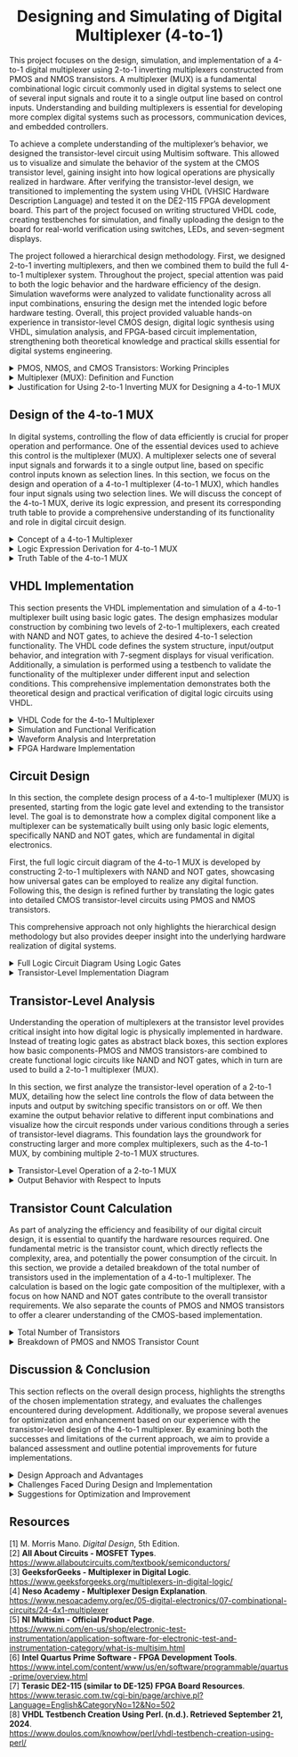 <div align="center">
  
# Designing and Simulating of Digital Multiplexer (4-to-1)
</div>

This project focuses on the design, simulation, and implementation of a 4-to-1 digital multiplexer using 2-to-1 inverting multiplexers constructed from PMOS and NMOS transistors. A multiplexer (MUX) is a fundamental combinational logic circuit commonly used in digital systems to select one of several input signals and route it to a single output line based on control inputs. Understanding and building multiplexers is essential for developing more complex digital systems such as processors, communication devices, and embedded controllers.

To achieve a complete understanding of the multiplexer’s behavior, we designed the transistor-level circuit using Multisim software. This allowed us to visualize and simulate the behavior of the system at the CMOS transistor level, gaining insight into how logical operations are physically realized in hardware. After verifying the transistor-level design, we transitioned to implementing the system using VHDL (VHSIC Hardware Description Language) and tested it on the DE2-115 FPGA development board. This part of the project focused on writing structured VHDL code, creating testbenches for simulation, and finally uploading the design to the board for real-world verification using switches, LEDs, and seven-segment displays.

The project followed a hierarchical design methodology. First, we designed 2-to-1 inverting multiplexers, and then we combined them to build the full 4-to-1 multiplexer system. Throughout the project, special attention was paid to both the logic behavior and the hardware efficiency of the design. Simulation waveforms were analyzed to validate functionality across all input combinations, ensuring the design met the intended logic before hardware testing. Overall, this project provided valuable hands-on experience in transistor-level CMOS design, digital logic synthesis using VHDL, simulation analysis, and FPGA-based circuit implementation, strengthening both theoretical knowledge and practical skills essential for digital systems engineering.

<details>
  <summary>PMOS, NMOS, and CMOS Transistors: Working Principles</summary>
<br>
	
---
In modern digital electronics, transistors play a vital role as the fundamental building blocks of all logic circuits. Among the different types of transistors, the MOSFET (Metal-Oxide-Semiconductor Field-Effect Transistor) is the most widely used due to its high switching speed and low power consumption. MOSFETs come in two main types: NMOS (N-type MOSFET) and PMOS (P-type MOSFET), each having distinct characteristics and operating principles.

- **NMOS (N-type MOSFET)**: In an NMOS transistor, electrons are the majority carriers, making it faster in switching operations. The transistor is turned on (conducting state) when a high voltage (logic 1) is applied to the gate terminal relative to the source. In this state, a conductive channel forms between the drain and the source, allowing current to flow easily. When the gate voltage is low (logic 0), the NMOS transistor is in the off state, and current does not flow.

- **PMOS (P-type MOSFET)**: In contrast, a PMOS transistor operates with holes as the majority carriers. A PMOS transistor is turned on when a low voltage (logic 0) is applied to the gate terminal relative to the source, creating a conductive channel. When a high voltage (logic 1) is applied to the gate, the PMOS device switches off. PMOS transistors typically have slower mobility compared to NMOS, leading to slower switching speeds, but they offer benefits like lower leakage currents.

- **CMOS (Complementary MOS)**: CMOS technology integrates both NMOS and PMOS transistors to build efficient logic gates. In a CMOS circuit, when one transistor (either PMOS or NMOS) is on, the other is off. This complementary behavior results in very low static power consumption because current only flows during switching transitions, not in a steady state.

The use of CMOS technology enables the development of dense, power-efficient, and highly reliable digital circuits. CMOS forms the backbone of modern microprocessors, memory chips, and virtually all integrated circuits used today.

<div align="center">
  <img src="Pics/2.png" alt="PMOS, NMOS, and CMOS" width="1050" height="500">
</div>
<br>

Understanding how PMOS and NMOS transistors behave individually and together in CMOS is critical to designing complex circuits like multiplexers at the transistor level.

---
</details>

<details>
  <summary>Multiplexer (MUX): Definition and Function</summary>
<br>
	
---
A multiplexer (MUX) is a fundamental combinational logic device that selects one of several input signals and forwards the selected input to a single output line. It functions as a digital data selector, making it possible for multiple input signals to share a single communication line or resource. The selection process is controlled by selection inputs (also called control lines), and the number of these selection lines depends on the number of inputs. In general, an N-to-1 multiplexer requires log(N) selection lines. For example, a 2-to-1 multiplexer requires one select line, a 4-to-1 multiplexer requires two select lines, and an 8-to-1 multiplexer requires three select lines.

In a 4-to-1 multiplexer specifically, there are four data inputs (usually labeled D0, D1, D2, and D3), two select lines (S1 and S0), and one output (Y). The select lines determine which data input is connected to the output. The functionality can be described as follows: when the select lines are set to (S1, S0) = (0, 0), the output Y will follow input D0. If the select lines are (0, 1), the output will be D1; if they are (1, 0), the output will be D2; and if they are (1, 1), the output will be D3. This mechanism allows a single output line to dynamically switch between multiple inputs based on control signals.

<div align="center">
  <img src="Pics/3.png" alt="4-to-1 MUX" width="1050" height="500">
</div>
<br>

Multiplexers are essential components in digital systems and have wide applications in areas such as data routing, communication systems, arithmetic operations, and control unit design. They help to simplify circuit design by reducing the number of required components. Instead of having separate wiring for each input, a multiplexer enables efficient use of hardware resources by controlling multiple inputs through a smaller number of control lines. Their ability to selectively manage data paths makes them critical in optimizing system performance and circuit scalability in modern electronics.

---
</details>

<details>
  <summary>Justification for Using 2-to-1 Inverting MUX for Designing a 4-to-1 MUX</summary>
  <br>
	
---
Designing a 4-to-1 multiplexer directly at the transistor level can quickly become complex and inefficient, especially when working with PMOS and NMOS devices. To address this, a more organized and modular approach is to first design a 2-to-1 inverting multiplexer and then use these building blocks to construct the 4-to-1 MUX. This method not only simplifies the design process but also improves the clarity and manageability of the circuit during analysis and simulation. 

The main reasons for choosing a 2-to-1 inverting MUX as the base unit include:

- **Simplicity in Design**: A 2-to-1 inverting MUX is straightforward to implement using a small number of transistors, making it easier to draw, simulate, and debug.

- **Reduction of Transistor Count**: By reusing a simple 2-to-1 block multiple times, the overall transistor count remains optimized, which is critical for minimizing chip area and power consumption.

- **Ease of Analysis**: It is much easier to analyze the behavior of a small, predictable building block than to handle a large, complex circuit all at once.

- **Hierarchy and Scalability**: Using smaller modules allows for a hierarchical design structure, where multiple 2-to-1 MUXes are combined logically to form larger multiplexers, enhancing scalability and reusability.

By first constructing 2-to-1 inverting MUXes and then connecting them appropriately, the final 4-to-1 multiplexer can be realized efficiently with minimal design overhead. Additionally, the inversion introduced by the inverting MUX can be systematically corrected either logically or at later stages in the circuit, offering flexibility in achieving the desired final output behavior.

<div align="center">
  <img src="Pics/4.png" alt="4-to-1 MUX Using 2-to-1 MUX" width="1050" height="500">
</div>
<br>

Further advantages of this modular design approach are:

- Simplified Simulation and Testing: Smaller modules are easier to test individually before being combined into the final design.
  
- Logical Organization: The clear division into blocks makes the overall circuit structure easier to understand and present.
  
- Better Performance Control: The designer can better control signal delays, loading effects, and switching behavior by analyzing each stage separately.

Thus, using a 2-to-1 inverting multiplexer structure provides both practical and theoretical advantages, ensuring a more successful and optimized implementation of the 4-to-1 multiplexer.

---
</details>

## Design of the 4-to-1 MUX

In digital systems, controlling the flow of data efficiently is crucial for proper operation and performance. One of the essential devices used to achieve this control is the multiplexer (MUX). A multiplexer selects one of several input signals and forwards it to a single output line, based on specific control inputs known as selection lines. In this section, we focus on the design and operation of a 4-to-1 multiplexer (4-to-1 MUX), which handles four input signals using two selection lines. We will discuss the concept of the 4-to-1 MUX, derive its logic expression, and present its corresponding truth table to provide a comprehensive understanding of its functionality and role in digital circuit design.

<details>
<summary>Concept of a 4-to-1 Multiplexer</summary>
<br>
	
---
A multiplexer (MUX) is a digital device that selects one input signal from several available input lines and forwards it to a single output line. It is essentially a data selector, which is useful for routing data in digital circuits. The 4-to-1 MUX specifically has four input lines, two selection lines, and one output line. The main purpose of this device is to choose one of the four inputs based on the values of the selection lines and then pass the chosen input to the output. 

The operation of the 4-to-1 multiplexer is simple but very powerful. It uses two selection lines, `S1 and S0`, to determine which of the four input lines `(D0, D1, D2, D3)` should be connected to the output Y. The selection lines act like a binary control signal that picks the appropriate input. By adjusting the values of S1 and S0, the MUX can be programmed to select any one of the four inputs. For example, if `S1 = 0 and S0 = 1`, the output will be connected to `D1`.

The versatility of the 4-to-1 MUX is vital in many applications, especially when it comes to controlling data flow or routing multiple signals through a single channel. It is often used in communication systems, data multiplexing, and digital circuits to manage the complexity of handling multiple signals without requiring multiple physical paths.

---
</details>

<details>
  <summary>Logic Expression Derivation for 4-to-1 MUX</summary>
  <br>
	
---	
To describe the behavior of the 4-to-1 MUX in a more formal way, we derive the logic expression for the output in terms of the selection lines and the input lines. This expression will dictate the behavior of the MUX based on the different combinations of S1 and S0. Since the MUX has four inputs, the logic expression is a combination of these inputs and the selection signals.

The logic expression for the 4-to-1 multiplexer is derived from the following truth table:

    Y = (¬S1 ⋅ ¬S0 ⋅ D0) + (¬S1 ⋅ S0 ⋅ D1) + (S1 ⋅ ¬S0 ⋅ D2) + (S1 ⋅ S0 ⋅ D3)

This equation shows how each of the inputs (D0, D1, D2, D3) is selected based on the values of S1 and S0:

- When S1 = 0 and S0 = 0, the output Y will be equal to D0.
- When S1 = 0 and S0 = 1, the output Y will be equal to D1.
- When S1 = 1 and S0 = 0, the output Y will be equal to D2.
- When S1 = 1 and S0 = 1, the output Y will be equal to D3.

This logic expression highlights the fact that the two selection lines control which input is passed through to the output. It is essentially a series of AND and OR operations that determine the output based on the selection of inputs.

---
</details>

<details>
  <summary>Truth Table of the 4-to-1 MUX</summary>
  <br>
	
---
The truth table of a multiplexer is a tabular representation that shows how the selection lines control the output. It is a crucial part of understanding how a digital circuit like a multiplexer behaves under different conditions. For a 4-to-1 multiplexer, the truth table lists all possible combinations of the two selection lines (S1 and S0) and the corresponding
output for each combination.

The truth table for the 4-to-1 MUX is as follows:

<div align="center">

| S1 | S0 | Output (Y) |
|----|----|------------|
| 0  | 0  | D0         |
| 0  | 1  | D1         |
| 1  | 0  | D2         |
| 1  | 1  | D3         |

</div>

This truth table clearly shows the relationship between the selection lines and the output. Each combination of S1 and S0 corresponds to one of the four inputs, and the output reflects the value of the selected input. When both S1 and S0 are 0, the output is equal to D0, when S1 = 0 and S0 = 1, the output is D1, and so on for the other combinations.

By examining this table, we can easily visualize how the selection lines determine which input is passed to the output. This is the foundation for the logic design of the multiplexer, and the truth table will be used in the implementation phase to ensure that the MUX behaves correctly.

---
</details>

## VHDL Implementation

This section presents the VHDL implementation and simulation of a 4-to-1 multiplexer built using basic logic gates. The design emphasizes modular construction by combining two levels of 2-to-1 multiplexers, each created with NAND and NOT gates, to achieve the desired 4-to-1 selection functionality. The VHDL code defines the system structure, input/output behavior, and integration with 7-segment displays for visual verification. Additionally, a simulation is performed using a testbench to validate the functionality of the multiplexer under different input and selection conditions. This comprehensive implementation demonstrates both the theoretical design and practical verification of digital logic circuits using VHDL.

<details>
  <summary>VHDL Code for the 4-to-1 Multiplexer</summary>
  <br>
	
---
In this section, the VHDL code implements a 4-to-1 multiplexer (MUX) using two levels of 2-to-1 multiplexers (MUX1, MUX2, and MUX3), all constructed with NAND gates and NOT gates. The multiplexer selects one of four inputs based on two selection lines. Below is a breakdown of the key components:

- **Entity Declaration**: The part1 entity defines the input and output ports. The input SW is an 18-bit switch vector used to control the multiplexer, and the outputs are connected to LEDs and 7-segment displays (LEDR, LEDG, HEX7, HEX6, HEX5, HEX4, HEX0).
  
- **Signal Definitions**: Intermediate signals such as U, V, W, X, M, M1, and M2 are declared. These signals hold portions of the input vector SW and are used for multiplexing logic. The selector signals Sel determine the multiplexer’s behavior.
  
- **Multiplexer Logic**: The first level contains two 2-to-1 multiplexers (MUX1 and MUX2) that select between the input groups U, V and W, X based on the most significant selection bit Sel(1). The second level contains a third 2-to-1 multiplexer (MUX3) that selects between the outputs of MUX1 and MUX2 based on the least significant selection bit Sel(0).
  
- **7-Segment Display Output**: The selected values from the multiplexer (M) are displayed on 7-segment displays through the my7seg component. This component takes a 4-bit input and converts it into a 7-segment display pattern.

This code effectively demonstrates the design of a 4-to-1 multiplexer using NAND gates and NOT gates to control the flow of data.

```VHDL
LIBRARY ieee;
USE ieee.std_logic_1164.all;
 
ENTITY part1 IS 
   PORT ( SW   : IN  STD_LOGIC_VECTOR(17 DOWNTO 0);    
          LEDR : OUT STD_LOGIC_VECTOR(17 DOWNTO 0);   
	  LEDG: OUT STD_LOGIC_VECTOR (7 DOWNTO 0);
 	  HEX7, HEX6, HEX5, HEX4, HEX0 : OUT STD_LOGIC_VECTOR(0 TO 6));
END part1;
 
ARCHITECTURE Structure OF part1 IS 
   COMPONENT my7seg
      PORT ( INPUT : IN  STD_LOGIC_VECTOR(3 DOWNTO 0);  
             OUTPUT : OUT STD_LOGIC_VECTOR(0 TO 6));  
   END COMPONENT;
 
  SIGNAL U, V, W, X, M : STD_LOGIC_VECTOR(3 DOWNTO 0); 
  SIGNAL M1, M2 : STD_LOGIC_VECTOR(3 DOWNTO 0);	
  SIGNAL Sel : STD_LOGIC_VECTOR(1 DOWNTO 0);  
 
BEGIN
   U <= SW(3 DOWNTO 0); 
   V <= SW(7 DOWNTO 4);
   W <= SW(11 DOWNTO 8);
   X <= SW(15 DOWNTO 12);
   Sel <= SW (17 DOWNTO 16);
	
   LEDR(3 DOWNTO 0) <= U;
   LEDR(7 DOWNTO 4) <= V;
   LEDR(11 DOWNTO 8) <= W;
   LEDR(15 DOWNTO 12) <= X;
   LEDG(1 DOWNTO 0) <= Sel;
	
																					
																					
  	M1(0) <= NOT ( (NOT (U(0) NAND (NOT Sel(1)))) NAND (NOT (V(0) NAND Sel(1))) );
	M1(1) <= NOT ( (NOT (U(1) NAND (NOT Sel(1)))) NAND (NOT (V(1) NAND Sel(1))) );
	M1(2) <= NOT ( (NOT (U(2) NAND (NOT Sel(1)))) NAND (NOT (V(2) NAND Sel(1))) );
	M1(3) <= NOT ( (NOT (U(3) NAND (NOT Sel(1)))) NAND (NOT (V(3) NAND Sel(1))) );
	
																					
  	M2(0) <= NOT ( (NOT (W(0) NAND (NOT Sel(1)))) NAND (NOT (X(0) NAND Sel(1))) );
	M2(1) <= NOT ( (NOT (W(1) NAND (NOT Sel(1)))) NAND (NOT (X(1) NAND Sel(1))) );
	M2(2) <= NOT ( (NOT (W(2) NAND (NOT Sel(1)))) NAND (NOT (X(2) NAND Sel(1))) );
	M2(3) <= NOT ( (NOT (W(3) NAND (NOT Sel(1)))) NAND (NOT (X(3) NAND Sel(1))) );
	
																					
  	M(0) <= NOT ( (NOT (M1(0) NAND (NOT Sel(0)))) NAND (NOT (M2(0) NAND Sel(0))) );
	M(1) <= NOT ( (NOT (M1(1) NAND (NOT Sel(0)))) NAND (NOT (M2(1) NAND Sel(0))) );
	M(2) <= NOT ( (NOT (M1(2) NAND (NOT Sel(0)))) NAND (NOT (M2(2) NAND Sel(0))) );
	M(3) <= NOT ( (NOT (M1(3) NAND (NOT Sel(0)))) NAND (NOT (M2(3) NAND Sel(0))) );
 
	INPUT1: my7seg PORT MAP (SW(3 DOWNTO 0), HEX7);
  	INPUT2: my7seg PORT MAP (SW(7 DOWNTO 4), HEX6);
	INPUT3: my7seg PORT MAP (SW(11 DOWNTO 8), HEX5);
	INPUT4: my7seg PORT MAP (SW(15 DOWNTO 12), HEX4);
	INPUT5: my7seg PORT MAP (M(3 DOWNTO 0), HEX0);
	
END Structure;
 
-- ----------------------------------------------------------------------------------------------------
 
LIBRARY ieee;                  
USE ieee.std_logic_1164.all;
ENTITY my7seg IS                             
 
   PORT ( INPUT : IN  STD_LOGIC_VECTOR(3 DOWNTO 0);    
          OUTPUT : OUT STD_LOGIC_VECTOR(0 TO 6));       
END my7seg;
 
ARCHITECTURE Structure OF my7seg IS  
BEGIN         
PROCESS (INPUT)
   BEGIN
      CASE INPUT IS
         WHEN "0000" => OUTPUT <= "0000001";
         WHEN "0001" => OUTPUT <= "1001111";
         WHEN "0010" => OUTPUT <= "0010010";
         WHEN "0011" => OUTPUT <= "0000110";
         WHEN "0100" => OUTPUT <= "1001100";
         WHEN "0101" => OUTPUT <= "0100100";
         WHEN "0110" => OUTPUT <= "0100000";
         WHEN "0111" => OUTPUT <= "0001111";
         WHEN "1000" => OUTPUT <= "0000000";
         WHEN "1001" => OUTPUT <= "0000100";
         WHEN "1010" => OUTPUT <= "0001000";
         WHEN "1011" => OUTPUT <= "1100000";
         WHEN "1100" => OUTPUT <= "0110001";
         WHEN "1101" => OUTPUT <= "1000010";
         WHEN "1110" => OUTPUT <= "0110000";
         WHEN OTHERS => OUTPUT <= "0111000";
      END CASE;
   END PROCESS;
END Structure;

```
---
</details>

<details>
	<summary>Simulation and Functional Verification</summary>
	<br>
	
 ---
To ensure the functionality of the 4-to-1 multiplexer, a simulation is performed. Simulation is critical for verifying the logic and behavior of the VHDL design before hardware implementation. The steps involved in the simulation process are:

- **Testbench Creation**: A testbench is written to apply various input values to the switches (SW) and test the corresponding outputs on the LEDs and 7-segment displays. This testbench should simulate different scenarios by toggling the selector lines (Sel(1) and Sel(0)) and observing how the multiplexer selects and outputs the appropriate value.

- **Verification**: The main goal of the simulation is to verify that the correct input is selected and passed through to the output based on the values of the selection lines. For example:
	- When Sel(1) is 0 and Sel(0) is 0, the multiplexer should select input U.
  	- When Sel(1) is 1 and Sel(0) is 0, it should select input V, and so on.


By simulating the VHDL code, you ensure that all possible combinations of selector lines are handled correctly and that the multiplexer performs as expected.

```VHDL
library IEEE;
use IEEE.Std_logic_1164.all;
use IEEE.Numeric_Std.all;

entity part1_tb is
end;

architecture bench of part1_tb is

  component part1 
     PORT ( SW   : IN  STD_LOGIC_VECTOR(17 DOWNTO 0);    
            LEDR : OUT STD_LOGIC_VECTOR(17 DOWNTO 0);   
  			 LEDG: OUT STD_LOGIC_VECTOR (7 DOWNTO 0);
  			 HEX7, HEX6, HEX5, HEX4, HEX0 : OUT STD_LOGIC_VECTOR(0 TO 6));
  end component;

  signal SW: STD_LOGIC_VECTOR(17 DOWNTO 0);
  signal LEDR: STD_LOGIC_VECTOR(17 DOWNTO 0);
  signal LEDG: STD_LOGIC_VECTOR (7 DOWNTO 0);
  signal HEX7, HEX6, HEX5, HEX4, HEX0: STD_LOGIC_VECTOR(0 TO 6);

begin

  uut: part1 port map ( SW   => SW,
                        LEDR => LEDR,
                        LEDG => LEDG,
                        HEX7 => HEX7,
                        HEX6 => HEX6,
                        HEX5 => HEX5,
                        HEX4 => HEX4,
                        HEX0 => HEX0 );

  stimulus: process
  begin
    
    SW <= "000010000100000000";  
    wait for 10 ns;  

    
    SW <= "000100101001001001";  
    wait for 10 ns;  

    SW <= "010010010010001010";  
    wait for 10 ns;  

    SW <= "010010101001010100";  
    wait for 10 ns;  

    SW <= "100000000000001000";  
    wait for 10 ns;  

    SW <= "100000000000010000";  
    wait for 10 ns;  

    SW <= "110010100100100010";  
    wait for 10 ns;  

    
    SW <= "110000000000111111";  
    wait for 10 ns; 

    
    SW <= "111111111111111111";  
    wait for 10 ns;  

    wait;
  end process;


end;
```
---
</details>

<details>
	<summary>Waveform Analysis and Interpretation</summary>
	<br>
	
 ---
The simulation waveform obtained from ModelSim demonstrates the correct functionality of the designed 4-to-1 multi- plexer. In the waveform, several signals were monitored, including the input switches (SW), the LED indicators (LEDR), and the outputs connected to the seven-segment displays (HEX7, HEX6, HEX5, HEX4, and HEX0). Throughout the simulation, the behavior of the circuit was consistent with the expected operation of a 4-to-1 multiplexer.

<div align="center">
  <img src="Pics/5.png" alt="Waveform" width="1050" height="500">
</div>
<br>

As the selection inputs (Sel) changed, the output consistently switched between the four input vectors (U, V, W, and X). Each change in the selector value resulted in the corresponding input being displayed on the output without any noticeable delay or instability. For example, when the selector input was ”00,” the output corresponded to input U. When it was ”01,” the output switched to V, and similarly, ”10” and ”11” correctly selected W and X, respectively. The seven- segment displays accurately reflected these changes, verifying that the data path and display decoding modules functioned correctly.

The analysis of the waveform reveals that no glitches, undefined states, or high-impedance conditions were observed during the transitions. The outputs transitioned smoothly from one input to another in response to changes in the selection lines. Furthermore, the seven-segment displays updated immediately and correctly, indicating that the output logic and display decoding were properly synchronized with the multiplexer output.

In conclusion, the simulation results validate the functionality of the multiplexer design. The correct selection of inputs based on the selector lines, the proper display of outputs on the seven-segment displays, and the absence of any errors during operation all confirm that the VHDL implementation is robust and operates as intended.

---
</details>

<details>
	<summary>FPGA Hardware Implementation</summary>
	<br>
	
 ---
After successful simulation and verification in ModelSim, the VHDL design was implemented on the DE2-115 FPGA development board. The compiled design was downloaded onto the board using the Intel Quartus Prime software. Upon programming the FPGA, the physical testing of the circuit confirmed the correct functionality of the design. 

As shown in the figure, the input switches were used to select different inputs for the 4-to-1 multiplexer, and the results were displayed on the seven-segment displays. The displayed outputs correctly corresponded to the input values based on the selection lines. In particular, different combinations of the switch settings resulted in accurate updates on the seven-segment displays, confirming that the multiplexer selection and data paths were operating correctly in hardware, just as they did during simulation.

Moreover, the LEDs on the board illuminated according to the active input and output conditions, providing additional visual feedback of the circuit’s functionality. The successful implementation on the DE2-115 board further validated the correctness and robustness of the VHDL design, demonstrating that the circuit not only works in simulation but also performs reliably when deployed to real FPGA hardware.

<p align="center">
  <img src="Pics/20.png" style="width: 49%; height: 300px;" title="A=0000 B=0000 C=0000 D=0000 S=00" /> <img src="Pics/21.png" style="width: 49%; height: 300px;" title="A=0011 B=1110 C=1010 D=0001 S=11"/>  
  <img src="Pics/22.png" style="width: 49%; height: 300px;" title="A=1011 B=0110 C=1000 D=0100 S=00" /> <img src="Pics/23.png" style="width: 49%; height: 300px;" title="A=1011 B=0110 C=1000 D=0100 S=10"/>
  <img src="Pics/24.png" style="width: 49%; height: 300px;" title="A=0011 B=1110 C=1010 D=0001 S=10" /> <img src="Pics/25.png" style="width: 49%; height: 300px;" title="A=0011 B=1110 C=1010 D=0001 S=00"/>
</p>


 ---
</details>

## Circuit Design

In this section, the complete design process of a 4-to-1 multiplexer (MUX) is presented, starting from the logic gate level and extending to the transistor level. The goal is to demonstrate how a complex digital component like a multiplexer can be systematically built using only basic logic elements, specifically NAND and NOT gates, which are fundamental in digital electronics.

First, the full logic circuit diagram of the 4-to-1 MUX is developed by constructing 2-to-1 multiplexers with NAND and NOT gates, showcasing how universal gates can be employed to realize any digital function. Following this, the design is refined further by translating the logic gates into detailed CMOS transistor-level circuits using PMOS and NMOS transistors.

This comprehensive approach not only highlights the hierarchical design methodology but also provides deeper insight into the underlying hardware realization of digital systems.

<details>
<summary>Full Logic Circuit Diagram Using Logic Gates</summary>
<br>
	
---
In this project, the 4-to-1 multiplexer (MUX) is designed by using 2-to-1 multiplexer building blocks. Each 2-to-1 MUX itself is constructed solely with NAND and NOT gates. This design choice reflects a fundamental and practical approach to digital circuit design, as NAND gates are known to be universal gates, capable of forming any logic function when combined appropriately.

The basic concept of a 4-to-1 MUX is to select one of four data inputs (D0, D1, D2, D3) based on the binary values of two select inputs (S1 and S0). The selection mechanism can be thought of as a two-stage hierarchy:

- **First stage**: Two 2-to-1 MUXes are used to select between pairs (D0, D1) and (D2, D3) based on the lower-order select line, S0.
- **Second stage**: A final 2-to-1 MUX is used to choose between the outputs of the first stage, based on the higher-order select line, S1.

Thus, only three 2-to-1 MUXes are needed to implement the 4-to-1 MUX structure.

Each 2-to-1 MUX follows the basic logic:

    Y = (¬S · A) + (S · B) 

where:
- S is the select line.
- A and B are the two data inputs.
- Y is the output.

Instead of using AND, OR, and NOT gates directly, the logic must be implemented only with NAND and NOT gates. Therefore, each basic logic operation (AND, OR) must be rewritten using NAND equivalents:

**AND using NAND:**

    A · B = ¬(¬(A · B))

**OR using NAND (via DeMorgan’s law):**

    A + B = ¬(¬A · ¬B)

**NOT using NAND:**

    ¬A = A NAND A

At the full circuit level, the diagram shows:

- Two 2-to-1 NAND-based multiplexers taking inputs (D0, D1) and (D2, D3) selected by S0.
- Their outputs feeding into a third 2-to-1 NAND-based multiplexer controlled by S1.
- The final output Y representing the selected input according to the two select lines.

This approach not only satisfies the project constraints but also trains the designer to think flexibly using universal gates. 

**The following photo shows the Gate-level implementation of the 4-to-1 multiplexer, constructed entirely using NAND and NOT gates.**

<p align="center">
  <img src="Pics/6.png" style="width: 49%; height: 300px;" title="A=1 B=0 S=0" /> <img src="Pics/11.png" style="width: 49%; height: 300px;" title="A=1 B=0 S=1"/>  
</p>

Now, using this 2-to-1 multiplexer design, we can construct the 4-to-1 multiplexer entirely by combining the 2-to-1 MUX blocks in a hierarchical manner. This 4-to-1 MUX is built with only NAND and NOT gates by connecting three 2-to-1 MUXes, which were designed earlier using the same gate types. The first stage of the design selects between two pairs of inputs (D0, D1) and (D2, D3), while the second stage selects between the results of the first stage based on the higher-order select line (S1). In this way, the entire 4-to-1 MUX functionality is achieved using only NAND and NOT gates.

<p align="center">
  <img src="Pics/7.png" style="width: 49%; height: 300px;" title="A=1 B=0 C=1 D=1 S=11" /> <img src="Pics/8.png" style="width: 49%; height: 300px;" title="A=1 B=0 C=0 D=1 S=00"/>
  <img src="Pics/9.png" style="width: 49%; height: 300px;" title="A=1 B=0 C=0 D=1 S=01" /> <img src="Pics/10.png" style="width: 49%; height: 300px;" title="A=1 B=0 C=0 D=1 S=11"/>  
</p>

---
</details>

<details>
<summary>Transistor-Level Implementation Diagram</summary>
<br>

 ---
The transistor-level implementation of the 4-to-1 multiplexer (MUX) is based on the previously designed 2-to-1 MUX, which utilizes only **NAND** and **NOT** gates. To achieve the full functionality of the 4-to-1 MUX, the logic gates used in the 2-to-1 MUX must be translated into **PMOS** and **NMOS** transistors, which form the core of CMOS logic.

1. **NAND Gate Construction:**
   - A **NAND gate** is constructed using **two PMOS transistors** connected in parallel and **two NMOS transistors** connected in series. This arrangement ensures that the output is low (0) only when both inputs are high (1).
   
   - When both inputs are low, the PMOS transistors conduct, pulling the output high (1). This configuration is efficient for minimizing power consumption while performing logical operations.

2. **NOT Gate Construction:**
   - The **NOT gate** is implemented by tying both inputs of a **NAND gate** together. This configuration ensures that when the input is high, the output is low, and when the input is low, the output is high - effectively inverting the signal.

3. **2-to-1 MUX Construction:**
   - The 2-to-1 MUX is built using the combination of NAND gates and NOT gates. The select line \( S \) is connected to the control inputs of the NAND gates. The data inputs \( A \) and \( B \) are connected to the transistors in the appropriate logic configuration, allowing the multiplexing operation to be performed.

4. **4-to-1 MUX Transistor-Level Design:**
   - The 4-to-1 MUX is constructed by combining three 2-to-1 MUXes in a hierarchical structure, as discussed earlier in Section 4.1.

   - The first two 2-to-1 MUXes select between the pairs of inputs (D0, D1) and (D2, D3) based on the select line \( S_0 \). These are implemented with **NAND** gates and **NOT** gates, following the transistor level logic described above.

   - The output from the first two MUXes is then fed into a third 2-to-1 MUX, which is controlled by the higher-order select line \( S_1 \).

   - At this level, each 2-to-1 MUX involves several **PMOS** and **NMOS** transistors arranged in a specific way to carry out the NAND logic operations, ensuring that the desired output is selected based on the state of the select lines \( S_0 \) and \( S_1 \).

The resulting transistor-level diagram of the 2-to-1 and 4-to-1 multiplexer consists of multiple transistors arranged to perform the necessary logic functions. This diagram provides a detailed and accurate representation of how the logic gates are implemented at the transistor level, giving insight into the actual hardware design of the MUX.

**(The following photo shows the transistor-level implementation of the 4-to-1 multiplexer, constructed entirely using NAND and NOT gates.)**

<p align="center">
  <img src="Pics/12.png" style="width: 49%; height: 300px;" title="A=0 B=0 S=0 (2-to-1 MUX)" /> <img src="Pics/13.png" style="width: 49%; height: 300px;" title="A=1 B=0 S=0 (2-to-1 MUX)"/>
  <img src="Pics/14.png" style="width: 49%; height: 300px;" title="A=1 B=0 C=1 D=0 S=10 (4-to-1 MUX)" /> <img src="Pics/15.png" style="width: 49%; height: 300px;" title="A=1 B=0 C=1 D=0 S=11 (4-to-1 MUX)"/>  
</p>

---
</details>

## Transistor-Level Analysis

Understanding the operation of multiplexers at the transistor level provides critical insight into how digital logic is physically implemented in hardware. Instead of treating logic gates as abstract black boxes, this section explores how basic components-PMOS and NMOS transistors-are combined to create functional logic circuits like NAND and NOT gates, which in turn are used to build a 2-to-1 multiplexer (MUX).

In this section, we first analyze the transistor-level operation of a 2-to-1 MUX, detailing how the select line controls the flow of data between the inputs and output by switching specific transistors on or off. We then examine the output behavior relative to different input combinations and visualize how the circuit responds under various conditions through a series of transistor-level diagrams. This foundation lays the groundwork for constructing larger and more complex multiplexers, such as the 4-to-1 MUX, by combining multiple 2-to-1 MUX structures.

<details>
<summary>Transistor-Level Operation of a 2-to-1 MUX</summary>
<br>

---
A 2-to-1 multiplexer (MUX) at the transistor level is constructed using PMOS and NMOS transistors, which function as electronic switches. In this design, the select line (S) determines which of the two data inputs (D0 or D1) will be passed to the output. When designing with NAND and NOT gates, the control of the MUX is achieved by manipulating these
transistors to either connect or disconnect the data inputs.

As you can see below, I used an inverter (NOT gate) for the select line (S) and combined it with three NAND gates to build the 2-to-1 MUX. These gates are made from transistors, specifically PMOS and NMOS types. The inverter is used to invert the select line (S), allowing the system to choose between D0 and D1 based on the value of the select line. The three NAND gates are configured to control the flow of the data inputs, using transistor logic to perform the multiplexing function.

The PMOS transistors, which are connected to the positive supply voltage (VDD), conduct when their gate voltage is low (0), and they block current flow when their gate voltage is high (1). On the other hand, NMOS transistors, connected to ground (GND), conduct when their gate voltage is high (1) and block current when their gate voltage is low (0). The combination of these transistors forms the switching mechanism, where either D0 or D1 is passed to the output based on the state of the select line (S).

When S = 0, the path for D0 is activated, allowing D0 to pass through to the output, while the D1 path is blocked. Conversely, when S = 1, the path for D1 is activated, and D0 is blocked from reaching the output. This switching behavior is key to the operation of the 2-to-1 MUX.

---
</details>

<details>
<summary>Output Behavior with Respect to Inputs</summary>
<br>

---
The output of a 2-to-1 MUX depends directly on the values of the inputs D0 and D1 and the select line S. The truth table for this configuration clearly demonstrates that when S = 0, the output (Y) follows D0, and when S = 1, the output follows D1. This functionality is achieved by the correct switching of the PMOS and NMOS transistors. The PMOS and NMOS transistors are arranged so that the corresponding input (either D0 or D1) is connected to the output, while the other is blocked.

For example, when S = 0, the PMOS transistor connected to D0 is turned on, allowing D0 to pass to the output. Simul- taneously, the NMOS transistor connected to D1 is turned off, blocking D1. When S = 1, the behavior reverses, with the PMOS transistor connected to D1 being turned on, while the NMOS connected to D0 is turned off, allowing D1 to pass to the output instead.

To visually demonstrate this behavior, I have included four photos, each representing the output behavior for the two input values (D0, D1) and the select line (S) for both cases. These photos illustrate the state of the output (Y) for the following configurations:

- Case 1: S = 0, D0 = 0, D1 = 0
- Case 2: S = 0, D0 = 1, D1 = 0
- Case 3: S = 1, D0 = 0, D1 = 1
- Case 4: S = 1, D0 = 1, D1 = 1

<p align="center">
  <img src="Pics/16.png" style="width: 49%; height: 300px;" title="A=0 B=0 S=0 (2-to-1 MUX)" /> <img src="Pics/17.png" style="width: 49%; height: 300px;" title="A=1 B=0 S=0 (2-to-1 MUX)"/>
  <img src="Pics/18.png" style="width: 49%; height: 300px;" title="A=0 B=1 S=1 (2-to-1 MUX)" /> <img src="Pics/19.png" style="width: 49%; height: 300px;" title="A=1 B=1 S=1 (2-to-1 MUX)"/>  
</p>

Each of these photos shows the corresponding transistor-level operation and verifies how the select line (S) controls which data input (D0 or D1) is passed to the output. This transistor-level analysis ensures that the 2-to-1 MUX operates as intended, passing one of the two data inputs to the output based on the select line. By understanding the operation of the 2-to-1 MUX at the transistor level, we can extend this design to build more complex multiplexers, such as the 4-to-1 MUX, by cascading multiple 2-to-1 MUXes.

---
</details>


## Transistor Count Calculation</summary>

As part of analyzing the efficiency and feasibility of our digital circuit design, it is essential to quantify the hardware resources required. One fundamental metric is the transistor count, which directly reflects the complexity, area, and potentially the power consumption of the circuit. In this section, we provide a detailed breakdown of the total number of transistors used in the implementation of a 4-to-1 multiplexer. The calculation is based on the logic gate composition of the multiplexer, with a focus on how NAND and NOT gates contribute to the overall transistor requirements. We also separate the counts of PMOS and NMOS transistors to offer a clearer understanding of the CMOS-based implementation.

<details>
<summary>Total Number of Transistors</summary>
<br>

---
In order to evaluate the complexity of the 4-to-1 multiplexer design, we must first calculate the total number of transistors used. Our design approach is based on constructing the 4-to-1 multiplexer by using 2-to-1 multiplexers, and each 2-to-1 MUX is built solely using NAND and NOT gates.

Each 2-to-1 multiplexer in the design requires three NAND gates and one NOT gate. At the transistor level, each NAND gate requires 4 transistors (2 PMOS and 2 NMOS), while each NOT gate requires 2 transistors (1 PMOS and 1 NMOS). Therefore, the total number of transistors needed for one 2-to-1 multiplexer is calculated as follows:

    (3 × 4) + (1 × 2) = 12 + 2 = 14 transistors.

Since a 4-to-1 multiplexer is constructed by combining three 2-to-1 multiplexers (two in the first stage and one in the second stage), the overall transistor count becomes:

    (3 × 14) = 42 transistors.

Thus, the complete 4-to-1 multiplexer implementation uses a total of 42 transistors.

---
</details>

<details>
<summary>Breakdown of PMOS and NMOS Transistor Count</summary>
<br>

---
Given that each NAND and NOT gate contains an equal number of PMOS and NMOS transistors, the division between PMOS and NMOS transistors is straightforward. Each NAND gate uses 2 PMOS and 2 NMOS transistors, while each NOT gate uses 1 PMOS and 1 NMOS transistor.

For a single 2-to-1 multiplexer:
- PMOS count = (3 × 2) + (1 × 1) = 7 PMOS transistors.
- NMOS count = (3 × 2) + (1 × 1) = 7 NMOS transistors.

Therefore, for three 2-to-1 multiplexers used in the 4-to-1 design:
- PMOS count = 3 × 7 = 21 PMOS transistors.
- NMOS count = 3 × 7 = 21 NMOS transistors.

In conclusion, the 4-to-1 multiplexer is built using 21 PMOS transistors and 21 NMOS transistors, resulting in a total of 42 transistors.

---
</details>

## Discussion & Conclusion

This section reflects on the overall design process, highlights the strengths of the chosen implementation strategy, and evaluates the challenges encountered during development. Additionally, we propose several avenues for optimization and enhancement based on our experience with the transistor-level design of the 4-to-1 multiplexer. By examining both the successes and limitations of the current approach, we aim to provide a balanced assessment and outline potential improvements for future implementations.

<details>
<summary>Design Approach and Advantages</summary>
<br>

---
In this project, we successfully designed a 4-to-1 digital multiplexer using only 2-to-1 inverting multiplexers, NAND gates, and NOT gates. The idea was to construct a larger MUX structure by systematically connecting smaller and simpler MUX units. We focused entirely on basic gates (NAND and NOT) because they are universal and can implement any logic function. Using NAND gates at the transistor level is efficient since they require fewer transistors compared to implementing more complex gates directly. This approach results in a structured, modular, and scalable design, making it easier to analyze and optimize.

One significant advantage of this method is that the design can be easily expanded. For example, by using the same technique, we could build even larger multiplexers (such as 8-to-1 MUX) by properly combining more 2-to-1 blocks. Additionally, implementing the design using only NAND and NOT gates makes it highly suitable for standard CMOS fabrication techniques, where NAND gates are often optimized for performance and area.

---
</details>

<details>
<summary>Challenges Faced During Design and Implementation</summary>
<br>

---
Throughout the project, several challenges were encountered. One major challenge was ensuring the correct behavior of the selection signals after inversion, especially when simulating at the transistor level. Extra care had to be taken to properly connect the inverted and non-inverted signals to the NAND gates to achieve the desired MUX functionality.

Another challenge was managing the transistor-level design in the simulation environment. Building NAND and NOT gates manually from PMOS and NMOS transistors required precision to maintain correct logic levels, especially when scaling up from a single 2-to-1 MUX to a complete 4-to-1 MUX. Troubleshooting logic errors and voltage drops in the transistor-level circuit also required careful analysis.

---
</details>

<details>
<summary>Suggestions for Optimization and Improvement</summary>
<br>

---
Although the current design is functional and efficient, there is room for further optimization. One suggestion would be to optimize the transistor sizing (W/L ratio) for faster switching and lower power consumption. In real hardware design, adjusting the PMOS and NMOS sizes improves performance significantly.

Another possible improvement is to minimize the number of stages or gates to reduce the overall propagation delay. Using transmission gates or multiplexers built with pass-transistor logic could be another alternative in advanced designs to reduce transistor count and power.

Finally, implementing a layout design (physical structure) and testing the design under various load conditions would provide deeper insight into the real-world behavior of the MUX.

---
</details>

## Resources

[1] M. Morris Mano. *Digital Design*, 5th Edition.  
[2] **All About Circuits - MOSFET Types**.  
https://www.allaboutcircuits.com/textbook/semiconductors/  
[3] **GeeksforGeeks - Multiplexer in Digital Logic**.  
https://www.geeksforgeeks.org/multiplexers-in-digital-logic/  
[4] **Neso Academy - Multiplexer Design Explanation**.  
https://www.nesoacademy.org/ec/05-digital-electronics/07-combinational-circuits/24-4x1-multiplexer  
[5] **NI Multisim - Official Product Page**.  
https://www.ni.com/en-us/shop/electronic-test-instrumentation/application-software-for-electronic-test-and-instrumentation-category/what-is-multisim.html  
[6] **Intel Quartus Prime Software - FPGA Development Tools**.  
https://www.intel.com/content/www/us/en/software/programmable/quartus-prime/overview.html  
[7] **Terasic DE2-115 (similar to DE-125) FPGA Board Resources**.  
https://www.terasic.com.tw/cgi-bin/page/archive.pl?Language=English&CategoryNo=12&No=502  
[8] **VHDL Testbench Creation Using Perl. (n.d.). Retrieved September 21, 2024**.  
https://www.doulos.com/knowhow/perl/vhdl-testbench-creation-using-perl/  
